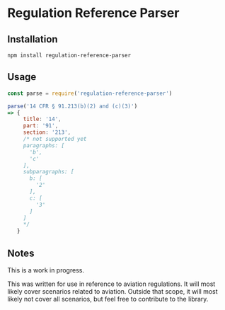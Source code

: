 # Regulation Reference Parser

## Installation

```
npm install regulation-reference-parser
```

## Usage

```javascript
const parse = require('regulation-reference-parser')

parse('14 CFR § 91.213(b)(2) and (c)(3)')
=> { 
     title: '14',
     part: '91',
     section: '213',
     /* not supported yet
     paragraphs: [
       'b',
       'c'
     ],
     subparagraphs: [
       b: [
         '2'
       ],
       c: [
         '3'
       ]
     ]
     */
   }
```

## Notes

This is a work in progress.

This was written for use in reference to aviation regulations. It will most
likely cover scenarios related to aviation. Outside that scope, it will most
likely not cover all scenarios, but feel free to contribute to the library.
